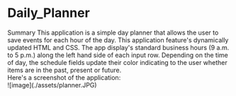 # Daily_Planner
<div align=”center”>Summary
This application is a simple day planner that allows the user to save events for each hour of the day. This application feature's dynamically updated HTML and CSS. The app display's standard business hours (9 a.m. to 5 p.m.) along the left hand side of each input row. Depending on the time of day, the schedule fields update their color indicating to the user whether items are in the past, present or future.</div>

<div align=”center”>Here's a screenshot of the application:</div>
![image](./assets/planner.JPG)